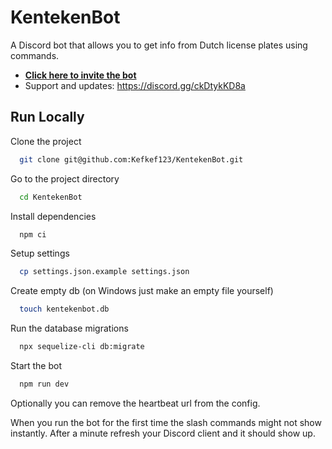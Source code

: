 # KentekenBot

A Discord bot that allows you to get info from Dutch license plates using commands.

- **[Click here to invite the bot](https://discord.com/oauth2/authorize?client_id=734842157596409920&permissions=274878220352&scope=applications.commands%20bot)**
- Support and updates: https://discord.gg/ckDtykKD8a

## Run Locally

Clone the project

```bash
  git clone git@github.com:Kefkef123/KentekenBot.git
```

Go to the project directory

```bash
  cd KentekenBot
```

Install dependencies

```bash
  npm ci
```

Setup settings

```bash
  cp settings.json.example settings.json
```

Create empty db (on Windows just make an empty file yourself)

```bash
  touch kentekenbot.db
```

Run the database migrations

```bash
  npx sequelize-cli db:migrate
```

Start the bot

```bash
  npm run dev
```

Optionally you can remove the heartbeat url from the config.

When you run the bot for the first time the slash commands might not show instantly. 
After a minute refresh your Discord client and it should show up.
